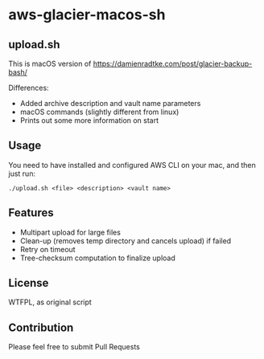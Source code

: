# aws-glacier-macos-sh

## upload.sh

This is macOS version of [https://damienradtke.com/post/glacier-backup-bash/
]()

Differences:

* Added archive description and vault name parameters
* macOS commands (slightly different from linux)
* Prints out some more information on start

## Usage

You need to have installed and configured AWS CLI on your mac, and then just run:

`./upload.sh <file> <description> <vault name>`

## Features

* Multipart upload for large files
* Clean-up (removes temp directory and cancels upload) if failed
* Retry on timeout
* Tree-checksum computation to finalize upload

## License

WTFPL, as original script

## Contribution

Please feel free to submit Pull Requests
